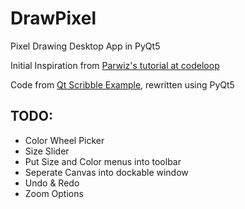 # DrawPixel
Pixel Drawing Desktop App in PyQt5

Initial Inspiration from [Parwiz's tutorial at codeloop](https://codeloop.org/python-gui-how-to-create-paint-application-in-pyqt5/)

Code from [Qt Scribble Example](https://doc.qt.io/qt-5/qtwidgets-widgets-scribble-example.html), rewritten using PyQt5

## TODO:
* Color Wheel Picker
* Size Slider
* Put Size and Color menus into toolbar
* Seperate Canvas into dockable window
* Undo & Redo
* Zoom Options
